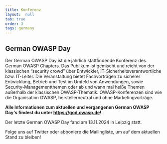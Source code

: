 ```yaml
---
title: Konferenz
layout:  null
tab: true
order: 3
tags: germany
---
```


## German OWASP Day

Der German OWASP Day ist die jährlich stattfindende Konferenz des German
OWASP Chapters. Das Publikum ist gemischt und reicht von der klassischen
“security crowd” über Entwickler, IT-Sicherheitsverantwortliche bzw.
IT-Leiter. Die Veranstaltung bietet Fachvorträgen zu sicherer
Entwicklung, Betrieb und Test im Umfeld von Anwendungen, sowie
Security-Managementthemen oder ab und wann mal heiße Themen außerhalb
der klassischen OWASP-Thematik. OWASP-Konferenzen sind wie die
Organisation OWASP, herstellerneutral und ohne Marketingvorträge.

**Alle Informationen zum aktuellen und vergangenen German OWASP Day's
findest du unter <https://god.owasp.de>!**

Der letzte German OWASP Day fand am 13.11.2024 in Leipzig statt.

Folge uns auf Twitter oder abboniere die Mailingliste, um auf dem
aktuellen Stand zu bleiben!
